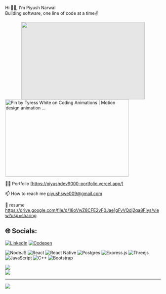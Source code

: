 
Hi 🙏🏻, I'm Piyush Narwal<br>Building software, one line of code at a time✌️<br>    

<img style="display: block;-webkit-user-select: none;margin: auto;cursor: zoom-in;background-color: hsl(0, 0%, 90%);" src="https://camo.githubusercontent.com/cae12fddd9d6982901d82580bdf321d81fb299141098ca1c2d4891870827bf17/68747470733a2f2f6d69726f2e6d656469756d2e636f6d2f6d61782f313336302f302a37513379765349765f7430696f4a2d5a2e676966" width="400" height="250">

<img src="https://i.pinimg.com/originals/54/e3/7d/54e37d8074ebcde1d96c77d7b2a7f310.gif" alt="Pin by Tyress White on Coding Animations | Motion design animation ..." class=" nofocus" tabindex="0" aria-label="Pin by Tyress White on Coding Animations | Motion design animation ..." role="button" width="400" height="250">


👨‍💻 Portfolio [https://piyushdev9000-portfolio.vercel.app/]

📫 How to reach me piyushswe009@gmail.com

📄 resume https://drive.google.com/file/d/18oVwZ8CFE2vF0Jae1gFvVQdj2qa8FIys/view?usp=sharing

## 🌐 Socials:
[![LinkedIn](https://img.shields.io/badge/LinkedIn-%230077B5.svg?logo=linkedin&logoColor=white)](https://linkedin.com/in/https://www.linkedin.com/in/piyush-narwal-85641a1a3/) [![Codepen](https://img.shields.io/badge/Codepen-000000?style=for-the-badge&logo=codepen&logoColor=white)](https://codepen.io/https://codepen.io/PiyushDev9000) 


![NodeJS](https://img.shields.io/badge/node.js-6DA55F?style=for-the-badge&logo=node.js&logoColor=white) ![React](https://img.shields.io/badge/react-%2320232a.svg?style=for-the-badge&logo=react&logoColor=%2361DAFB) ![React Native](https://img.shields.io/badge/react_native-%2320232a.svg?style=for-the-badge&logo=react&logoColor=%2361DAFB) ![Postgres](https://img.shields.io/badge/postgres-%23316192.svg?style=for-the-badge&logo=postgresql&logoColor=white) ![Express.js](https://img.shields.io/badge/express.js-%23404d59.svg?style=for-the-badge&logo=express&logoColor=%2361DAFB) ![Threejs](https://img.shields.io/badge/threejs-black?style=for-the-badge&logo=three.js&logoColor=white) ![JavaScript](https://img.shields.io/badge/javascript-%23323330.svg?style=for-the-badge&logo=javascript&logoColor=%23F7DF1E) ![C++](https://img.shields.io/badge/c++-%2300599C.svg?style=for-the-badge&logo=c%2B%2B&logoColor=white) ![Bootstrap](https://img.shields.io/badge/bootstrap-%23563D7C.svg?style=for-the-badge&logo=bootstrap&logoColor=white)

![](https://github-readme-streak-stats.herokuapp.com/?user=PiyushDev9000&theme=dark&hide_border=true)<br/>
![](https://github-readme-stats.vercel.app/api/top-langs/?username=PiyushDev9000&theme=dark&hide_border=false&include_all_commits=true&count_private=false&layout=compact)

---

<a href="https://visitcount.itsvg.in">
  <img src="https://visitcount.itsvg.in/api?id=PiyushDev9000&label=Profile%20Views&color=3&icon=0&pretty=false" />
</a>

<!-- Proudly created with GPRM ( https://gprm.itsvg.in ) -->
